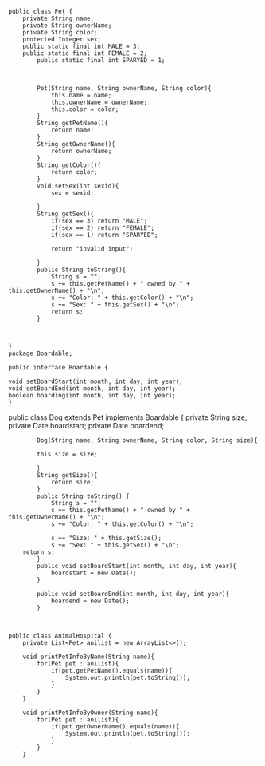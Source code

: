 	public class Pet {
		private String name;
		private String ownerName;
		private String color;
		protected Integer sex;
		public static final int MALE = 3;
		public static final int FEMALE = 2;
			public static final int SPARYED = 1;
			
			
			
			Pet(String name, String ownerName, String color){
				this.name = name;
				this.ownerName = ownerName;
				this.color = color;
			}
			String getPetName(){
				return name;
			}
			String getOwnerName(){
				return ownerName;
			}
			String getColor(){
				return color;
			}
			void setSex(int sexid){
				sex = sexid;
				
			}
			String getSex(){
				if(sex == 3) return "MALE"; 
				if(sex == 2) return "FEMALE"; 
				if(sex == 1) return "SPARYED"; 
				 
				return "invalid input";
				
			}
			public String toString(){
				String s = "";
				s += this.getPetName() + " owned by " + this.getOwnerName() + "\n"; 
				s += "Color: " + this.getColor() + "\n"; 
				s += "Sex: " + this.getSex() + "\n";
				return s;
			}
		
			
			
	}
	package Boardable;

	public interface Boardable {
			 
	void setBoardStart(int month, int day, int year); 
	void setBoardEnd(int month, int day, int year); 
	boolean boarding(int month, int day, int year); 
	}


public class Dog extends Pet implements Boardable
{
			private String size;
			private Date boardstart;
			private Date boardend;
			
			Dog(String name, String ownerName, String color, String size){
				
			this.size = size;
				
			}
			String getSize(){
				return size;
			}
			public String toString() {
				String s = "";
				s += this.getPetName() + " owned by " + this.getOwnerName() + "\n"; 
				s += "Color: " + this.getColor() + "\n"; 
				
				s += "Size: " + this.getSize();
				s += "Sex: " + this.getSex() + "\n";
		return s;
			}
			public void setBoardStart(int month, int day, int year){
				boardstart = new Date();
			}
			
			public void setBoardEnd(int month, int day, int year){
				boardend = new Date();
			}
			
      
      
	public class AnimalHospital {
		private List<Pet> anilist = new ArrayList<>();
		
		void printPetInfoByName(String name){
			for(Pet pet : anilist){
				if(pet.getPetName().equals(name)){
					System.out.println(pet.toString());
				}
			}
		}
		
		void printPetInfoByOwner(String name){
			for(Pet pet : anilist){
				if(pet.getOwnerName().equals(name)){
					System.out.println(pet.toString());
				}
			}
		}
		
